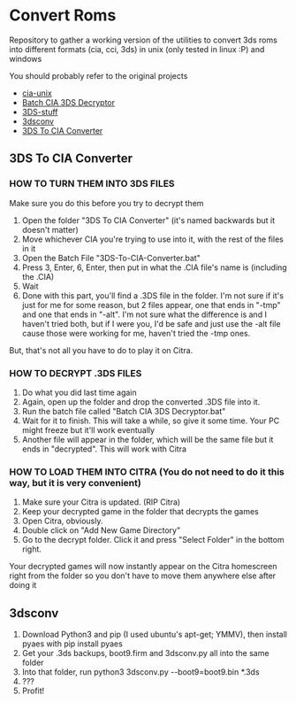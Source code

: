 Convert Roms
==========

Repository to gather a working version of the utilities to convert 3ds roms into different formats (cia, cci, 3ds) in unix (only tested in linux :P) and windows

You should probably refer to the original projects

* [cia-unix](https://github.com/shijimasoft/cia-unix)
* [Batch CIA 3DS Decryptor](https://gbatemp.net/threads/batch-cia-3ds-decryptor-a-simple-batch-file-to-decrypt-cia-3ds.512385)
* [3DS-stuff](https://github.com/matiffeder/3DS-stuff)
* [3dsconv](https://github.com/ihaveamac/3dsconv)
* [3DS To CIA Converter](https://www.reddit.com/r/Roms/comments/9mb3vo/easy_guide_on_how_to_download_cias3ds_roms)

## 3DS To CIA Converter

### HOW TO TURN THEM INTO 3DS FILES

Make sure you do this before you try to decrypt them

1. Open the folder "3DS To CIA Converter" (it's named backwards but it doesn't matter)
1. Move whichever CIA you're trying to use into it, with the rest of the files in it
1. Open the Batch File "3DS-To-CIA-Converter.bat"
1. Press 3, Enter, 6, Enter, then put in what the .CIA file's name is (including the .CIA)
1. Wait
1. Done with this part, you'll find a .3DS file in the folder. I'm not sure if it's just for me for some reason, but 2 files appear, one that ends in "-tmp" and one that ends in "-alt". I'm not sure what the difference is and I haven't tried both, but if I were you, I'd be safe and just use the -alt file cause those were working for me, haven't tried the -tmp ones.

But, that's not all you have to do to play it on Citra.

### HOW TO DECRYPT .3DS FILES

1. Do what you did last time again
1. Again, open up the folder and drop the converted .3DS file into it.
1. Run the batch file called "Batch CIA 3DS Decryptor.bat"
1. Wait for it to finish. This will take a while, so give it some time. Your PC might freeze but it'll work eventually
1. Another file will appear in the folder, which will be the same file but it ends in "decrypted". This will work with Citra

### HOW TO LOAD THEM INTO CITRA (You do not need to do it this way, but it is very convenient)

1. Make sure your Citra is updated. (RIP Citra)
1. Keep your decrypted game in the folder that decrypts the games
1. Open Citra, obviously.
1. Double click on "Add New Game Directory"
1. Go to the decrypt folder. Click it and press "Select Folder" in the bottom right.

Your decrypted games will now instantly appear on the Citra homescreen right from the folder so you don't have to move them anywhere else after doing it

## 3dsconv

1. Download Python3 and pip (I used ubuntu's apt-get; YMMV), then install pyaes with pip install pyaes
1. Get your .3ds backups, boot9.firm and 3dsconv.py all into the same folder
1. Into that folder, run python3 3dsconv.py --boot9=boot9.bin \*.3ds
1. ???
1. Profit!

